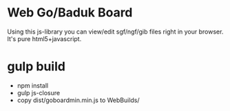# Web Go/Baduk Board
Using this js-library you can view/edit sgf/ngf/gib files right in your browser. It's pure html5+javascript.

# gulp build
- npm install
- gulp js-closure
- copy dist/goboardmin.min.js to WebBuilds/

